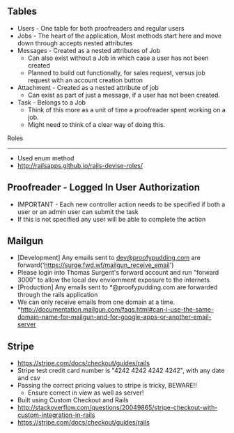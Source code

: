 Tables
------
* Users - One table for both proofreaders and regular users
* Jobs - The heart of the application, Most methods start here and move down through accepts nested attributes
* Messages - Created as a nested attributes of Job
  * Can also exist without a Job in which case a user has not been created
  * Planned to build out functionally, for sales request, versus job request with an account creation button
* Attachment - Created as a nested attribute of job
  * Can exist as part of just a message, if a user has not been created.
* Task - Belongs to a Job
  * Think of this more as a unit of time a proofreader spent working on a job.
  * Might need to think of a clear way of doing this.

Roles
_____
* Used enum method
* http://railsapps.github.io/rails-devise-roles/

Proofreader - Logged In User Authorization
-------------------------
* IMPORTANT - Each new controller action needs to be specified if both a user or an admin user can submit the task
* If this is not specified any user will be able to complete the action

Mailgun
-------
* [Development] Any emails sent to dev@proofypudding.com are forward('https://surge.fwd.wf/mailgun_receive_email')
* Please login into Thomas Surgent's forward account and run "forward 3000" to allow the local dev enviornment exposure to the internets
* [Production] Any emails sent to *@proofypudding.com are forwarded through the rails application
* We can only receive emails from one domain at a time.
  *http://documentation.mailgun.com/faqs.html#can-i-use-the-same-domain-name-for-mailgun-and-for-google-apps-or-another-email-server

Stripe
------
* https://stripe.com/docs/checkout/guides/rails
* Stripe test credit card number is "4242 4242 4242 4242", with any date and csv
* Passing the correct pricing values to stripe is tricky, BEWARE!!
  * Ensure correct in view as well as server!
* Built using Custom Checkout and Rails
* http://stackoverflow.com/questions/20049865/stripe-checkout-with-custom-integration-in-rails
* https://stripe.com/docs/checkout/guides/rails